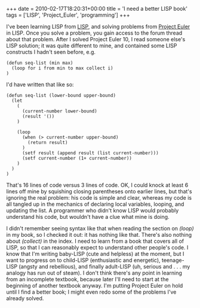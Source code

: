 +++
date = 2010-02-17T18:20:31+00:00
title = 'I need a better LISP book'
tags = ['LISP', 'Project_Euler', 'programming']
+++

I've been learning LISP from
[LISP](http://www.amazon.co.uk/LISP-Patrick-Winston/dp/0201083191/), and solving
problems from [Project Euler](http://projecteuler.net/) in LISP.  Once you solve
a problem, you gain access to the forum thread about that problem.  After I
solved Project Euler 10, I read someone else's LISP solution; it was quite
different to mine, and contained some LISP constructs I hadn't seen before, e.g.

    (defun seq-list (min max)
      (loop for i from min to max collect i)
    )

I'd have written that like so:

    (defun seq-list (lower-bound upper-bound)
      (let
        (
          (current-number lower-bound)
          (result '())
        )
    
        (loop
          (when (> current-number upper-bound)
            (return result)
          )
          (setf result (append result (list current-number)))
          (setf current-number (1+ current-number))
        )
      )
    )

That's 16 lines of code versus 3 lines of code.  OK, I could knock at least 6
lines off mine by squishing closing parentheses onto earlier lines, but that's
ignoring the real problem: his code is simple and clear, whereas my code is all
tangled up in the mechanics of declaring local variables, looping, and updating
the list.  A programmer who didn't know LISP would probably understand his code,
but wouldn't have a clue what mine is doing.

I didn't remember seeing syntax like that when reading the section on *(loop)*
in my book, so I checked it out: it has nothing like that.  There's also nothing
about *(collect)* in the index.  I need to learn from a book that covers all of
LISP, so that I can reasonably expect to understand other people's code.  I know
that I'm writing baby-LISP (cute and helpless) at the moment, but I want to
progress on to child-LISP (enthusiastic and energetic), teenage-LISP (angsty and
rebellious), and finally adult-LISP (uh, serious and . . . my analogy has run
out of steam).  I don't think there's any point in learning from an incomplete
textbook, because later I'll need to start at the beginning of another textbook
anyway.  I'm putting Project Euler on hold until I find a better book; I might
even redo some of the problems I've already solved.
